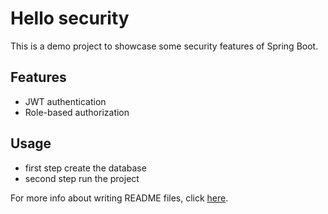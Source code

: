 # Hello security


This is a demo project to showcase some security features of Spring Boot.

## Features

- JWT authentication
- Role-based authorization

## Usage

- first step create the database
- second step run the project



For more info about writing README files, click [here](https://www.makeareadme.com/).